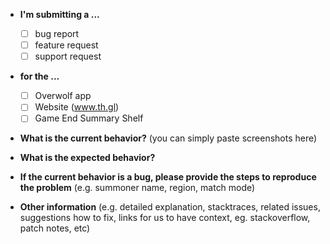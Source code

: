 * **I'm submitting a ...**

  - [ ] bug report
  - [ ] feature request
  - [ ] support request

* **for the ...**

  - [ ] Overwolf app
  - [ ] Website (www.th.gl)
  - [ ] Game End Summary Shelf

* **What is the current behavior?** (you can simply paste screenshots here)



* **What is the expected behavior?**



* **If the current behavior is a bug, please provide the steps to reproduce the problem** (e.g. summoner name, region, match mode)



* **Other information** (e.g. detailed explanation, stacktraces, related issues, suggestions how to fix, links for us to have context, eg. stackoverflow, patch notes, etc)

